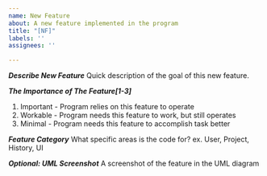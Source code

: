 ```yaml
---
name: New Feature
about: A new feature implemented in the program
title: "[NF]"
labels: ''
assignees: ''

---
```


***Describe New Feature***
Quick description of the goal of this new feature.

***The Importance of The Feature[1-3]***
1. Important - Program relies on this feature to operate
2. Workable - Program needs this feature to work, but still operates
3. Minimal - Program needs this feature to accomplish task better

***Feature Category***
What specific areas is the code for?
ex. User, Project, History, UI

***Optional: UML Screenshot***
A screenshot of the feature in the UML diagram
